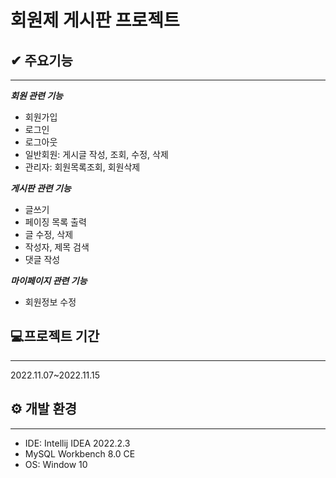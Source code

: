 # 회원제 게시판 프로젝트



## ✔ 주요기능
___
***회원 관련 기능***
- 회원가입
- 로그인
- 로그아웃
- 일반회원: 게시글 작성, 조회, 수정, 삭제
- 관리자: 회원목록조회, 회원삭제

***게시판 관련 기능***
- 글쓰기
- 페이징 목록 출력
- 글 수정, 삭제
- 작성자, 제목 검색
- 댓글 작성

***마이페이지 관련 기능***
- 회원정보 수정

## 💻프로젝트 기간
___
2022.11.07~2022.11.15

 ## ⚙ 개발 환경
___

- IDE: Intellij IDEA 2022.2.3
- MySQL Workbench 8.0 CE
- OS: Window 10
